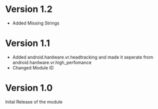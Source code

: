 # Version 1.2
- Added Missing Strings

# Version 1.1
- Added android.hardware.vr.headtracking and made it seperate from android.hardware.vr.high_perfomance
- Changed Module ID

# Version 1.0
Inital Release of the module